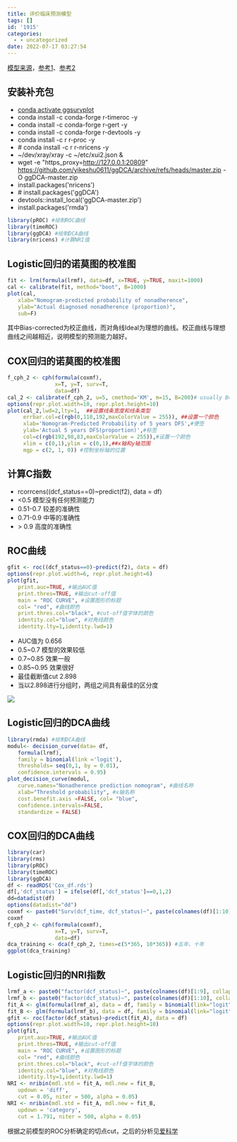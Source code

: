 ```yaml
---
title: 评价临床预测模型
tags: []
id: '1915'
categories:
  - - uncategorized
date: 2022-07-17 03:27:54
---
```


[模型来源](https://occdn.limour.top/2110.html)，[参考1](https://m.iikx.com/e/action/ShowInfo.php?classid=17&id=10597&page=3)、[参考2](https://zhuanlan.zhihu.com/p/417683150)

## 安装补充包

*   [conda activate ggsurvplot](https://occdn.limour.top/1820.html)
*   conda install -c conda-forge r-timeroc -y
*   conda install -c conda-forge r-gert -y
*   conda install -c conda-forge r-devtools -y
*   conda install -c r r-proc -y
*   \# conda install -c r r-nricens -y
*   ~/dev/xray/xray -c ~/etc/xui2.json &
*   wget -e "https\_proxy=http://127.0.0.1:20809" https://github.com/yikeshu0611/ggDCA/archive/refs/heads/master.zip -O ggDCA-master.zip
*   install.packages('nricens')
*   \# install.packages('ggDCA')
*   devtools::install\_local('ggDCA-master.zip')
*   install.packages('rmda')

```R
library(pROC) #绘制ROC曲线
library(timeROC)
library(ggDCA) #绘制DCA曲线
library(nricens) #计算NRI值
```

## Logistic回归的诺莫图的校准图

```R
fit <- lrm(formula(lrmf), data=df, x=TRUE, y=TRUE, maxit=1000)
cal <- calibrate(fit, method="boot", B=1000)
plot(cal,
　　xlab="Nomogram-predicted probability of nonadherence",
　　ylab="Actual diagnosed nonadherence (proportion)",
　　sub=F)
```

其中Bias-corrected为校正曲线，而对角线Ideal为理想的曲线。校正曲线与理想曲线之间越相近，说明模型的预测能力越好。

## COX回归的诺莫图的校准图

```R
f_cph_2 <- cph(formula(coxmf),
               x=T, y=T, surv=T,
               data=df)
cal_2 <- calibrate(f_cph_2, u=5, cmethod='KM', m=15, B=200)# usually B=200 or 300, u=5表示五年
options(repr.plot.width=10, repr.plot.height=10)
plot(cal_2,lwd=2,lty=1,  ##设置线条宽度和线条类型
     errbar.col=c(rgb(0,118,192,maxColorValue = 255)), ##设置一个颜色
     xlab='Nomogram-Predicted Probability of 5 years DFS',#便签
     ylab='Actual 5 years DFS(proportion)',#标签
     col=c(rgb(192,98,83,maxColorValue = 255)),#设置一个颜色
     xlim = c(0,1),ylim = c(0,1),##x轴和y轴范围
     mgp = c(2, 1, 0)) #控制坐标轴的位置
```

## **计算C指数**

*   rcorrcens((dcf\_status==0)~predict(f2), data = df)
*   <0.5 模型没有任何预测能力
*   0.51-0.7 较差的准确性
*   0.71-0.9 中等的准确性
*   \> 0.9 高度的准确性

## **ROC曲线**

```R
gfit <- roc((dcf_status==0)~predict(f2), data = df)
options(repr.plot.width=6, repr.plot.height=6)
plot(gfit,
　　print.auc=TRUE, #输出AUC值
　　print.thres=TRUE, #输出cut-off值
　　main = "ROC CURVE", #设置图形的标题
　　col= "red", #曲线颜色
　　print.thres.col="black", #cut-off值字体的颜色
　　identity.col="blue", #对角线颜色
　　identity.lty=1,identity.lwd=1)
```

*   AUC值为 0.656
*   0.5~0.7 模型的效果较低
*   0.7~0.85 效果一般
*   0.85~0.95 效果很好
*   最佳截断值cut 2.898
*   当以2.898进行分组时，两组之间具有最佳的区分度

![](https://img.limour.top/archives_2023/2022/07/17/62d373489eed0.webp)

## Logistic回归的**DCA曲线**

```R
library(rmda) #绘制DCA曲线
modul<- decision_curve(data= df,
　　formula(lrmf),
　　family = binomial(link ='logit'),
　　thresholds= seq(0,1, by = 0.01),
　　confidence.intervals = 0.95)
plot_decision_curve(modul,
　　curve.names="Nonadherence prediction nomogram", #曲线名称
　　xlab="Threshold probability", #x轴名称
　　cost.benefit.axis =FALSE, col= "blue",
　　confidence.intervals=FALSE,
　　standardize = FALSE)
```

## COX回归的**DCA曲线**

```R
library(car)
library(rms)
library(pROC)
library(timeROC)
library(ggDCA)
df <- readRDS('Cox_df.rds')
df[,'dcf_status'] = ifelse(df[,'dcf_status']==0,1,2)
dd=datadist(df)
options(datadist="dd") 
coxmf <- paste0("Surv(dcf_time, dcf_status)~", paste(colnames(df)[1:10], collapse = '+'))
coxmf
f_cph_2 <- cph(formula(coxmf),
               x=T, y=T, surv=T,
               data=df)
dca_training <- dca(f_cph_2, times=c(5*365, 10*365)) #五年、十年
ggplot(dca_training)
```

## Logistic回归的**NRI指数**

```R
lrmf_a <- paste0("factor(dcf_status)~", paste(colnames(df)[1:9], collapse = '+'))
lrmf_b <- paste0("factor(dcf_status)~", paste(colnames(df)[1:10], collapse = '+'))
fit_A <- glm(formula(lrmf_a), data = df, family = binomial(link="logit"), x=TRUE)
fit_B <- glm(formula(lrmf_b), data = df, family = binomial(link="logit"), x=TRUE)
gfit <- roc(factor(dcf_status)~predict(fit_A), data = df)
options(repr.plot.width=10, repr.plot.height=10)
plot(gfit,
　　print.auc=TRUE, #输出AUC值
　　print.thres=TRUE, #输出cut-off值
　　main = "ROC CURVE", #设置图形的标题
　　col= "red", #曲线颜色
　　print.thres.col="black", #cut-off值字体的颜色
　　identity.col="blue", #对角线颜色
　　identity.lty=1,identity.lwd=1)
NRI <- nribin(mdl.std = fit_A, mdl.new = fit_B,
　　updown = 'diff',
　　cut = 0.05, niter = 500, alpha = 0.05)
NRI <- nribin(mdl.std = fit_A, mdl.new = fit_B,
　　updown = 'category',
　　cut = 1.791, niter = 500, alpha = 0.05)
```

根据之前模型的ROC分析确定的切点cut，之后的分析见[爱科学](https://m.iikx.com/e/action/ShowInfo.php?classid=17&id=10597&page=3)